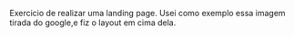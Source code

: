 Exercicio de realizar uma landing page. Usei como exemplo essa imagem tirada do google,e fiz o layout em cima dela. 